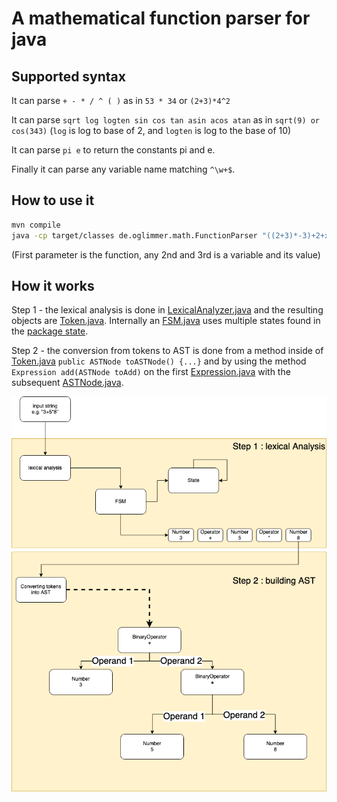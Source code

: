 # A mathematical function parser for java

## Supported syntax

It can parse `+ - * / ^ ( )` as in `53 * 34` or `(2+3)*4^2`

It can parse `sqrt log logten sin cos tan asin acos atan` as in `sqrt(9) or cos(343)` (`log` is log to base of 2, and `logten` is log to the base of 10)

It can parse `pi e` to return the constants pi and e.

Finally it can parse any variable name matching `^\w+$`.

## How to use it

```bash
mvn compile
java -cp target/classes de.oglimmer.math.FunctionParser "((2+3)*-3)+2+x*y*sin(pi/2)" "x" "-34" "y" "3"
```

(First parameter is the function, any 2nd and 3rd is a variable and its value)

## How it works

Step 1 - the lexical analysis is done in [LexicalAnalyzer.java](src/main/java/de/oglimmer/math/token/LexicalAnalyzer.java) 
and the resulting objects are [Token.java](src/main/java/de/oglimmer/math/token/Token.java). 
Internally an [FSM.java](src/main/java/de/oglimmer/math/fsm/FSM.java) uses multiple states found in the [package state](src/main/java/de/oglimmer/math/fsm/state).

Step 2 - the conversion from tokens to AST is done from a method inside of [Token.java](src/main/java/de/oglimmer/math/token/Token.java) `public ASTNode toASTNode() {...}` and by using the method `Expression add(ASTNode toAdd)` on the first [Expression.java](src/main/java/de/oglimmer/math/astnode/Expression.java) with the subsequent [ASTNode.java](src/main/java/de/oglimmer/math/astnode/ASTNode.java).

![Diagram](diagram.png)
